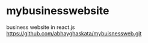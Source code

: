 # mybusinesswebsite
business website in react.js https://github.com/abhayghaskata/mybuisnessweb.git

